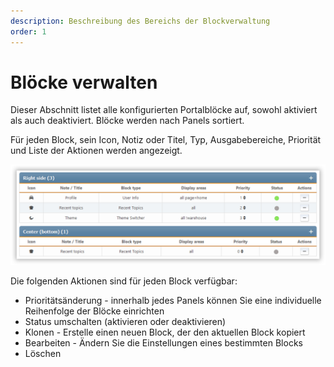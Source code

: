 ```yaml
---
description: Beschreibung des Bereichs der Blockverwaltung
order: 1
---
```


# Blöcke verwalten

Dieser Abschnitt listet alle konfigurierten Portalblöcke auf, sowohl aktiviert als auch deaktiviert. Blöcke werden nach Panels sortiert.

Für jeden Block, sein Icon, Notiz oder Titel, Typ, Ausgabebereiche, Priorität und Liste der Aktionen werden angezeigt.

![Manage blocks](manage_blocks.png)

Die folgenden Aktionen sind für jeden Block verfügbar:

- Prioritätsänderung - innerhalb jedes Panels können Sie eine individuelle Reihenfolge der Blöcke einrichten
- Status umschalten (aktivieren oder deaktivieren)
- Klonen - Erstelle einen neuen Block, der den aktuellen Block kopiert
- Bearbeiten - Ändern Sie die Einstellungen eines bestimmten Blocks
- Löschen
